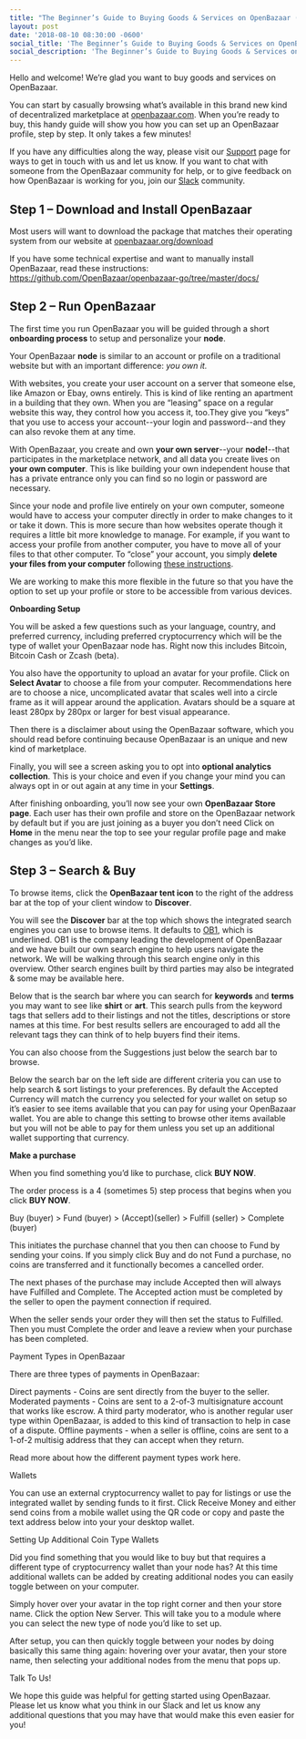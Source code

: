 ```yaml
---
title: "The Beginner’s Guide to Buying Goods & Services on OpenBazaar (Version 2.0)"
layout: post
date: '2018-08-10 08:30:00 -0600'
social_title: 'The Beginner’s Guide to Buying Goods & Services on OpenBazaar'
social_description: 'The Beginner’s Guide to Buying Goods & Services on OpenBazaar'
---
```


Hello and welcome! We’re glad you want to buy goods and services on OpenBazaar. 

You can start by casually browsing what’s available in this brand new kind of decentralized marketplace at [openbazaar.com](https://openbazaar.com). When you’re ready to buy, this handy guide will show you how you can set up an OpenBazaar profile, step by step. It only takes a few minutes!

If you have any difficulties along the way, please visit our [Support](https://openbazaar.org/support) page for ways to get in touch with us and let us know. If you want to chat with someone from the OpenBazaar community for help, or to give feedback on how OpenBazaar is working for you, join our [Slack](https://openbazaar.org/slack) community.

## Step 1 – Download and Install OpenBazaar

Most users will want to download the package that matches their operating system from our website at [openbazaar.org/download](https://openbazaar.org/download)

If you have some technical expertise and want to manually install OpenBazaar, read these instructions: https://github.com/OpenBazaar/openbazaar-go/tree/master/docs/ 

## Step 2 – Run OpenBazaar

The first time you run OpenBazaar you will be guided through a short **onboarding process** to setup and personalize your **node**. 

Your OpenBazaar **node** is similar to an account or profile on a traditional website but with an important difference: _you own it._ 

With websites, you create your user account on a server that someone else, like Amazon or Ebay, owns entirely. This is kind of like renting an apartment in a building that they own. When you are “leasing” space on a regular website this way, they control how you access it, too.They give you “keys” that you use to access your account--your login and password--and they can also revoke them at any time.

With OpenBazaar, you create and own **your own server**--your **node!**--that participates in the marketplace network, and all data you create lives on **your own computer**. This is like building your own independent house that has a private entrance only you can find so no login or password are necessary.

Since your node and profile live entirely on your own computer, someone would have to access your computer directly in order to make changes to it or take it down. This is more secure than how websites operate though it requires a little bit more knowledge to manage. For example, if you want to access your profile from another computer, you have to move all of your files to that other computer. To “close” your account, you simply **delete your files from your computer** following [these instructions](https://openbazaar.zendesk.com/hc/en-us/articles/360012910151).

We are working to make this more flexible in the future so that you have the option to set up your profile or store to be accessible from various devices. 

**Onboarding Setup**

You will be asked a few questions such as your language, country, and preferred currency, including preferred cryptocurrency which will be the type of wallet your OpenBazaar node has. Right now this includes Bitcoin, Bitcoin Cash or Zcash (beta).

You also have the opportunity to upload an avatar for your profile. Click on **Select Avatar** to choose a file from your computer. Recommendations here are to choose a nice, uncomplicated avatar that scales well into a circle frame as it will appear around the application. Avatars should be a square at least 280px by 280px or larger for best visual appearance.

Then there is a disclaimer about using the OpenBazaar software, which you should read before continuing because OpenBazaar is an unique and new kind of marketplace.

Finally, you will see a screen asking you to opt into **optional analytics collection**. This is your choice and even if you change your mind you can always opt in or out again at any time in your **Settings**.

After finishing onboarding, you’ll now see your own **OpenBazaar Store page**. Each user has their own profile and store on the OpenBazaar network by default but if you are just joining as a buyer you don’t need Click on **Home** in the menu near the top to see your regular profile page and make changes as you’d like.

## Step 3 – Search & Buy

To browse items, click the **OpenBazaar tent icon** to the right of the address bar at the top of your client window to **Discover**.

You will see the **Discover** bar at the top which shows the integrated search engines you can use to browse items. It defaults to [OB1](https://ob1.io), which is underlined. OB1 is the company leading the development of OpenBazaar and we have built our own search engine to help users navigate the network. We will be walking through this search engine only in this overview. Other search engines built by third parties may also be integrated & some may be available here.

Below that is the search bar where you can search for **keywords** and **terms** you may want to see like **shirt** or **art**. This search pulls from the keyword tags that sellers add to their listings and not the titles, descriptions or store names at this time. For best results sellers are encouraged to add all the relevant tags they can think of to help buyers find their items.

You can also choose from the Suggestions just below the search bar to browse.

Below the search bar on the left side are different criteria you can use to help search & sort listings to your preferences. By default the Accepted Currency will match the currency you selected for your wallet on setup so it’s easier to see items available that you can pay for using your OpenBazaar wallet. You are able to change this setting to browse other items available but you will not be able to pay for them unless you set up an additional wallet supporting that currency.

**Make a purchase**

When you find something you’d like to purchase, click **BUY NOW**.

The order process is a 4 (sometimes 5) step process that begins when you click **BUY NOW**. 

Buy (buyer) > Fund (buyer) > (Accept)(seller) > Fulfill (seller) > Complete (buyer) 

This initiates the purchase channel that you then can choose to Fund by sending your coins. If you simply click Buy and do not Fund a purchase, no coins are transferred and it functionally becomes a cancelled order.

The next phases of the purchase may include Accepted then will always have Fulfilled and Complete. The Accepted action must be completed by the seller to open the payment connection if required.

When the seller sends your order they will then set the status to Fulfilled. Then you must Complete the order and leave a review when your purchase has been completed.

Payment Types in OpenBazaar

There are three types of payments in OpenBazaar:

Direct payments - Coins are sent directly from the buyer to the seller.
Moderated payments - Coins are sent to a 2-of-3 multisignature account that works like escrow. A third party moderator, who is another regular user type within OpenBazaar, is added to this kind of transaction to help in case of a dispute.
Offline payments - when a seller is offline, coins are sent to a 1-of-2 multisig address that they can accept when they return. 

Read more about how the different payment types work here.

Wallets

You can use an external cryptocurrency wallet to pay for listings or use the integrated wallet by sending funds to it first. Click Receive Money and either send coins from a mobile wallet using the QR code or copy and paste the text address below into your your desktop wallet.

Setting Up Additional Coin Type Wallets

Did you find something that you would like to buy but that requires a different type of cryptocurrency wallet than your node has? At this time additional wallets can be added by creating additional nodes you can easily toggle between on your computer.

Simply hover over your avatar in the top right corner and then your store name. Click the option New Server. This will take you to a module where you can select the new type of node you’d like to set up. 

After setup, you can then quickly toggle between your nodes by doing basically this same thing again: hovering over your avatar, then your store name, then selecting your additional nodes from the menu that pops up.

Talk To Us!

We hope this guide was helpful for getting started using OpenBazaar. Please let us know what you think in our Slack and let us know any additional questions that you may have that would make this even easier for you!

